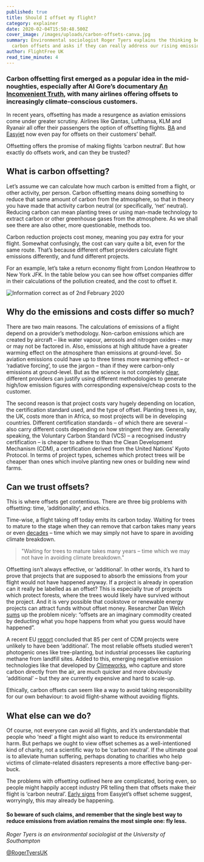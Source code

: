 ```yaml
---
published: true
title: Should I offset my flight?
category: explainer
date: 2020-02-04T15:50:48.500Z
cover_image: /images/uploads/carbon-offsets-canva.jpg
summary: Environmental sociologist Roger Tyers explains the thinking behind
  carbon offsets and asks if they can really address our rising emissions
author: FlightFree UK
read_time_minute: 4
---
```

### Carbon offsetting first emerged as a popular idea in the mid-noughties, especially after Al Gore’s documentary [An Inconvenient Truth](https://www.youtube.com/watch?v=Bu6SE5TYrCM), with many airlines offering offsets to increasingly climate-conscious customers. 

In recent years, offsetting has made a resurgence as aviation emissions come under greater scrutiny. Airlines like Qantas, Lufthansa, KLM and Ryanair all offer their passengers the option of offsetting flights. [BA](https://www.britishairways.com/en-gb/information/about-ba/csr/corporate-responsibility) and [Easyjet](https://www.theguardian.com/business/2019/nov/19/easyjet-offset-carbon-emissions-flights-thomas-cook-collapse) now even pay for offsets on their customers’ behalf. 

Offsetting offers the promise of making flights ‘carbon neutral’. But how exactly do offsets work, and can they be trusted?

## What is carbon offsetting?

Let’s assume we can calculate how much carbon is emitted from a flight, or other activity, per person. Carbon offsetting means doing something to reduce that same amount of carbon from the atmosphere, so that in theory you have made that activity carbon neutral (or specifically, ‘net’ neutral). Reducing carbon can mean planting trees or using man-made technology to extract carbon or other greenhouse gases from the atmosphere. As we shall see there are also other, more questionable, methods too.

Carbon reduction projects cost money, meaning you pay extra for your flight. Somewhat confusingly, the cost can vary quite a bit, even for the same route. That’s because different offset providers calculate flight emissions differently, and fund different projects.

For an example, let’s take a return economy flight from London Heathrow to New York JFK. In the table below you can see how offset companies differ in their calculations of the pollution created, and the cost to offset it.

![](/images/uploads/offset-table.png "Information correct as of 2nd February 2020")

## Why do the emissions and costs differ so much?

There are two main reasons. The calculations of emissions of a flight depend on a provider’s methodology. Non-carbon emissions which are created by aircraft – like water vapour, aerosols and nitrogen oxides – may or may not be factored in. Also, emissions at high altitude have a greater warming effect on the atmosphere than emissions at ground-level. So aviation emissions could have up to three times more warming effect – or ‘radiative forcing’, to use the jargon – than if they were carbon-only emissions at ground-level. But as the science is not completely [clear](https://www.carbonbrief.org/explainer-challenge-tackling-aviations-non-co2-emissions), different providers can justify using different methodologies to generate high/low emission figures with corresponding expensive/cheap costs to the customer.

The second reason is that project costs vary hugely depending on location, the certification standard used, and the type of offset. Planting trees in, say, the UK, costs more than in Africa, so most projects will be in developing countries. Different certification standards – of which there are several – also carry different costs depending on how stringent they are. Generally speaking, the Voluntary Carbon Standard (VCS) – a recognised industry certification – is cheaper to adhere to than the Clean Development Mechanism (CDM), a certification derived from the United Nations’ Kyoto Protocol. In terms of project types, schemes which protect trees will be cheaper than ones which involve planting new ones or building new wind farms.

## Can we trust offsets?

This is where offsets get contentious. There are three big problems with offsetting: time, ‘additionality’, and ethics.

Time-wise, a flight taking off today emits its carbon today. Waiting for trees to mature to the stage when they can remove that carbon takes many years or even [decades](https://www.naturefund.de/fileadmin/pdf/Studien/Waelder/Trees-for-carbon-sequestration.pdf) – time which we may simply not have to spare in avoiding climate breakdown.

> "Waiting for trees to mature takes many years – time which we may not have in avoiding climate breakdown."

Offsetting isn’t always effective, or ‘additional’. In other words, it’s hard to prove that projects that are supposed to absorb the emissions from your flight would not have happened anyway. If a project is already in operation can it really be labelled as an offset? This is especially true of projects which protect forests, where the trees would likely have survived without the project. And it is very possible that cookstove or renewable energy projects can attract funds without offset money. Researcher Dan Welch [sums](https://www.timesfreepress.com/news/opinion/freepress/story/2014/dec/13/climate-hyprocrisy-display/277926/) up the problem nicely: “offsets are an imaginary commodity created by deducting what you hope happens from what you guess would have happened”.

A recent EU [report](https://www.transportenvironment.org/news/85-offsets-failed-reduce-emissions-says-eu-study) concluded that 85 per cent of CDM projects were unlikely to have been ‘additional’. The most reliable offsets studied weren’t photogenic ones like tree-planting, but industrial processes like capturing methane from landfill sites. Added to this, emerging negative emission technologies like that developed by [Climeworks](https://www.climeworks.com/), who capture and store carbon directly from the air, are much quicker and more obviously ‘additional’ – but they are currently expensive and hard to scale-up.

Ethically, carbon offsets can seem like a way to avoid taking responsibility for our own behaviour: to avoid flight-shame without avoiding flights. 

## What else can we do?

Of course, not everyone can avoid all flights, and it’s understandable that people who ‘need’ a flight might also want to reduce its environmental harm. But perhaps we ought to view offset schemes as a well-intentioned kind of charity, not a scientific way to be ‘carbon neutral’. If the ultimate goal is to alleviate human suffering, perhaps donating to charities who help victims of climate-related disasters represents a more effective bang-per-buck.

The problems with offsetting outlined here are complicated, boring even, so people might happily accept industry PR telling them that offsets make their flight is ‘carbon neutral’. [Early signs](https://www.theguardian.com/business/2020/jan/21/easyjet-reports-strong-first-quarter-as-thomas-cook-collapse-attracts-passengers) from Easyjet’s offset scheme suggest, worryingly, this may already be happening.

#### So beware of such claims, and remember that the single best way to reduce emissions from aviation remains the most simple one: fly less.

*Roger Tyers is an environmental sociologist at the University of Southampton*

[@RogerTyersUK](https://twitter.com/RogerTyersUK)